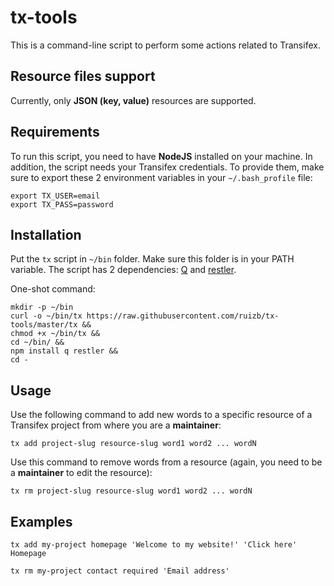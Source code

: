 # tx-tools
This is a command-line script to perform some actions related to Transifex.

## Resource files support
Currently, only **JSON (key, value)** resources are supported.

## Requirements
To run this script, you need to have **NodeJS** installed on your machine.
In addition, the script needs your Transifex credentials. To provide them, make sure to export these 2 environment variables in your `~/.bash_profile` file:
```
export TX_USER=email
export TX_PASS=password
```

## Installation
Put the `tx` script in `~/bin` folder. Make sure this folder is in your PATH variable. The script has 2 dependencies: [Q](https://github.com/kriskowal/q) and [restler](https://github.com/danwrong/restler).

One-shot command:
```
mkdir -p ~/bin
curl -o ~/bin/tx https://raw.githubusercontent.com/ruizb/tx-tools/master/tx &&
chmod +x ~/bin/tx &&
cd ~/bin/ &&
npm install q restler &&
cd -
```

## Usage
Use the following command to add new words to a specific resource of a Transifex project from where you are a **maintainer**:
```
tx add project-slug resource-slug word1 word2 ... wordN
```

Use this command to remove words from a resource (again, you need to be a **maintainer** to edit the resource):
```
tx rm project-slug resource-slug word1 word2 ... wordN
```

## Examples
```
tx add my-project homepage 'Welcome to my website!' 'Click here' Homepage
```

```
tx rm my-project contact required 'Email address'
```
